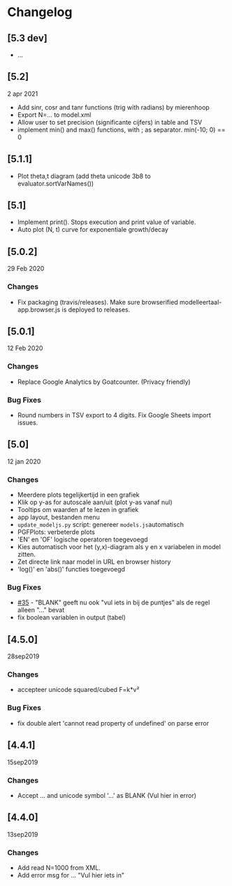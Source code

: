 # Changelog

## [5.3 dev]

- ...

## [5.2]

2 apr 2021

- Add sinr, cosr and tanr functions (trig with radians) by mierenhoop
- Export N=... to model.xml
- Allow user to set precision (significante cijfers) in table and TSV
- implement min() and max() functions, with ; as separator. min(-10; 0) == 0

## [5.1.1]

- Plot theta,t diagram (add theta unicode 3b8 to evaluator.sortVarNames())

## [5.1]

- Implement print(). Stops execution and print value of variable.
- Auto plot (N, t) curve for exponentiale growth/decay

## [5.0.2]

29 Feb 2020

### Changes ###

- Fix packaging (travis/releases). 
  Make sure browserified modelleertaal-app.browser.js is deployed to releases.

## [5.0.1]

12 Feb 2020

### Changes ###

- Replace Google Analytics by Goatcounter. (Privacy friendly)

### Bug Fixes ###

- Round numbers in TSV export to 4 digits. Fix Google Sheets import issues.


## [5.0]

12 jan 2020

### Changes ###

- Meerdere plots tegelijkertijd in een grafiek
- Klik op y-as for autoscale aan/uit (plot y-as vanaf nul)
- Tooltips om waarden af te lezen in grafiek
- app layout, bestanden menu
- `update_modeljs.py` script: genereer `models.js`automatisch
- PGFPlots: verbeterde plots
- 'EN' en 'OF' logische operatoren toegevoegd
- Kies automatisch voor het (y,x)-diagram als y en x variabelen in model zitten.
- Zet directe link naar model in URL en browser history
- 'log()' en 'abs()' functies toegevoegd

### Bug Fixes ###

- [#35](https://github.com/tomkooij/modelleertaal/issues/35) - "BLANK" geeft nu ook "vul iets in bij de puntjes" als de regel alleen "..." bevat
- fix boolean variablen in output (tabel)

## [4.5.0]

28sep2019

### Changes ###

- accepteer unicode squared/cubed F=k*v²

### Bug Fixes ###

- fix double alert 'cannot read property of undefined' on parse error

## [4.4.1]

15sep2019

### Changes ###

 - Accept ... and unicode symbol '...' as BLANK (Vul hier in error)

## [4.4.0]

13sep2019

### Changes ###

- Add read N=1000 from XML.
- Add error msg for ... "Vul hier iets in"
